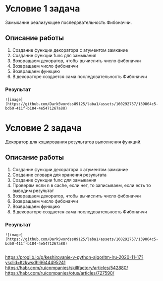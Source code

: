 # Условие 1 задача
Замыкание реализующее последовательность Фибоначчи.
## Описание работы
1. Создание функции декоратора с агументом замкание
2. Создание функции func для замыкания
3. Возвращаем  декоратор, чтобы вычислить число фибоначчи
4. Возвращаем число фибоначчи
5. Возвращаем функцию
6. В декораторе создается сама последовательность Фибоначчи
### Результат
```
![image](https://github.com/DarkSwordss89125/laba1/assets/160292757/139864c5-bd60-411f-b184-4e5471267a88)
```
# Условие 2 задача
Декоратор для кэширования результатов выполнения функций.
## Описание работы 
1. Создание функции декоратора с агументом замкание
2. Создание словаря для хранения результата
3. Создание функции func для замыкания
4. Проверям если n в cache, если нет, то записываем, если есть то выводим результат
5. Возвращаем  декоратор, чтобы вычислить число фибоначчи
6. Возвращаем число фибоначчи
7. Возвращаем функцию
8. В декораторе создается сама последовательность Фибоначчи
### Результат
```
![image](https://github.com/DarkSwordss89125/laba1/assets/160292757/139864c5-bd60-411f-b184-4e5471267a88)


```
https://proglib.io/p/keshirovanie-v-python-algoritm-lru-2020-11-17?ysclid=ltzkwsdhl6644495241
https://habr.com/ru/companies/skillfactory/articles/542880/
https://habr.com/ru/companies/otus/articles/727590/
